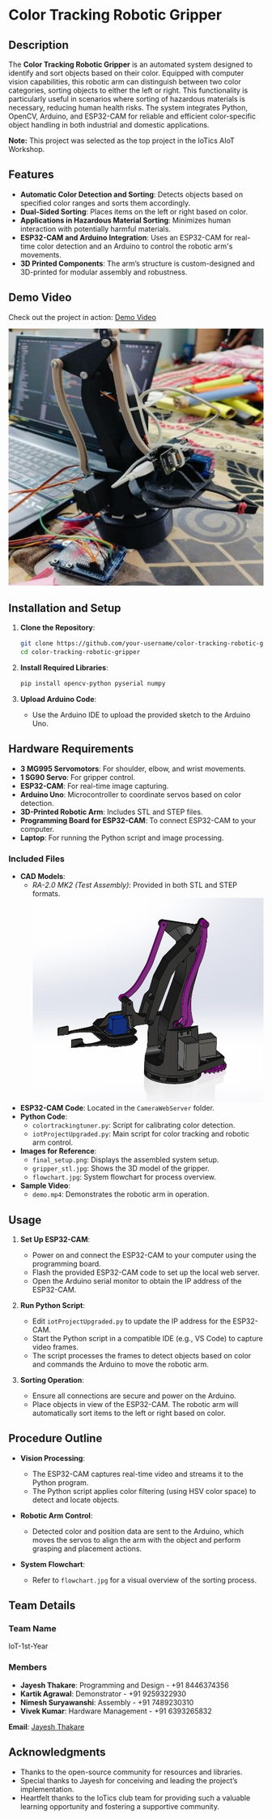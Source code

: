# Color Tracking Robotic Gripper

## Description
The **Color Tracking Robotic Gripper** is an automated system designed to identify and sort objects based on their color. Equipped with computer vision capabilities, this robotic arm can distinguish between two color categories, sorting objects to either the left or right. This functionality is particularly useful in scenarios where sorting of hazardous materials is necessary, reducing human health risks. The system integrates Python, OpenCV, Arduino, and ESP32-CAM for reliable and efficient color-specific object handling in both industrial and domestic applications.

**Note:** This project was selected as the top project in the IoTics AIoT Workshop.

## Features
- **Automatic Color Detection and Sorting**: Detects objects based on specified color ranges and sorts them accordingly.
- **Dual-Sided Sorting**: Places items on the left or right based on color.
- **Applications in Hazardous Material Sorting**: Minimizes human interaction with potentially harmful materials.
- **ESP32-CAM and Arduino Integration**: Uses an ESP32-CAM for real-time color detection and an Arduino to control the robotic arm's movements.
- **3D Printed Components**: The arm’s structure is custom-designed and 3D-printed for modular assembly and robustness.

## Demo Video
Check out the project in action: [Demo Video](https://drive.google.com/file/d/10mPuvANaVOIOEYqjE63bNqFpUy-5URYO/view?usp=sharing)

<p align="center">
  <img src="./final_setup.png" alt="final setup">
</p>

## Installation and Setup

1. **Clone the Repository**:
    ```sh
    git clone https://github.com/your-username/color-tracking-robotic-gripper.git
    cd color-tracking-robotic-gripper
    ```

2. **Install Required Libraries**:
    ```sh
    pip install opencv-python pyserial numpy
    ```

3. **Upload Arduino Code**:
    - Use the Arduino IDE to upload the provided sketch to the Arduino Uno.

## Hardware Requirements
- **3 MG995 Servomotors**: For shoulder, elbow, and wrist movements.
- **1 SG90 Servo**: For gripper control.
- **ESP32-CAM**: For real-time image capturing.
- **Arduino Uno**: Microcontroller to coordinate servos based on color detection.
- **3D-Printed Robotic Arm**: Includes STL and STEP files.
- **Programming Board for ESP32-CAM**: To connect ESP32-CAM to your computer.
- **Laptop**: For running the Python script and image processing.

### Included Files
- **CAD Models**:
  - *RA-2.0 MK2 (Test Assembly)*: Provided in both STL and STEP formats.
    ![cad_model](./gripper_stl.jpg)
- **ESP32-CAM Code**: Located in the `CameraWebServer` folder.
- **Python Code**:
  - `colortrackingtuner.py`: Script for calibrating color detection.
  - `iotProjectUpgraded.py`: Main script for color tracking and robotic arm control.
- **Images for Reference**:
  - `final_setup.png`: Displays the assembled system setup.
  - `gripper_stl.jpg`: Shows the 3D model of the gripper.
  - `flowchart.jpg`: System flowchart for process overview.
- **Sample Video**:
  - `demo.mp4`: Demonstrates the robotic arm in operation.

## Usage

1. **Set Up ESP32-CAM**:
   - Power on and connect the ESP32-CAM to your computer using the programming board.
   - Flash the provided ESP32-CAM code to set up the local web server.
   - Open the Arduino serial monitor to obtain the IP address of the ESP32-CAM.

2. **Run Python Script**:
   - Edit `iotProjectUpgraded.py` to update the IP address for the ESP32-CAM.
   - Start the Python script in a compatible IDE (e.g., VS Code) to capture video frames.
   - The script processes the frames to detect objects based on color and commands the Arduino to move the robotic arm.

3. **Sorting Operation**:
   - Ensure all connections are secure and power on the Arduino.
   - Place objects in view of the ESP32-CAM. The robotic arm will automatically sort items to the left or right based on color.

## Procedure Outline

- **Vision Processing**: 
  - The ESP32-CAM captures real-time video and streams it to the Python program.
  - The Python script applies color filtering (using HSV color space) to detect and locate objects.
  
- **Robotic Arm Control**:
  - Detected color and position data are sent to the Arduino, which moves the servos to align the arm with the object and perform grasping and placement actions.

- **System Flowchart**:
  - Refer to `flowchart.jpg` for a visual overview of the sorting process.

## Team Details

### Team Name
IoT-1st-Year

### Members
- **Jayesh Thakare**: Programming and Design - +91 8446374356
- **Kartik Agrawal**: Demonstrator - +91 9259322930
- **Nimesh Suryawanshi**: Assembly - +91 7489230310
- **Vivek Kumar**: Hardware Management - +91 6393265832

**Email**: [Jayesh Thakare](mailto:scientistn1420@gmail.com)

## Acknowledgments
- Thanks to the open-source community for resources and libraries.
- Special thanks to Jayesh for conceiving and leading the project’s implementation. 
- Heartfelt thanks to the IoTics club team for providing such a valuable learning opportunity and fostering a supportive community.
